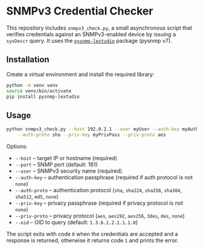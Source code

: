 # SNMPv3 Credential Checker

This repository includes `snmpv3_check.py`, a small asynchronous script that
verifies credentials against an SNMPv3-enabled device by issuing a `sysDescr`
query. It uses the [`pysnmp-lextudio`](https://pypi.org/project/pysnmp-lextudio/)
package (pysnmp v7).

## Installation

Create a virtual environment and install the required library:

```bash
python -m venv venv
source venv/bin/activate
pip install pysnmp-lextudio
```

## Usage

```bash
python snmpv3_check.py --host 192.0.2.1 --user myUser --auth-key myAuthPass \
    --auth-proto sha --priv-key myPrivPass --priv-proto aes
```

Options:

- `--host` – target IP or hostname (required)
- `--port` – SNMP port (default: 161)
- `--user` – SNMPv3 security name (required)
- `--auth-key` – authentication passphrase (required if auth protocol is not `none`)
- `--auth-proto` – authentication protocol (`sha`, `sha224`, `sha256`, `sha384`, `sha512`, `md5`, `none`)
- `--priv-key` – privacy passphrase (required if privacy protocol is not `none`)
- `--priv-proto` – privacy protocol (`aes`, `aes192`, `aes256`, `3des`, `des`, `none`)
- `--oid` – OID to query (default: `1.3.6.1.2.1.1.1.0`)

The script exits with code `0` when the credentials are accepted and a response is
returned, otherwise it returns code `1` and prints the error.
